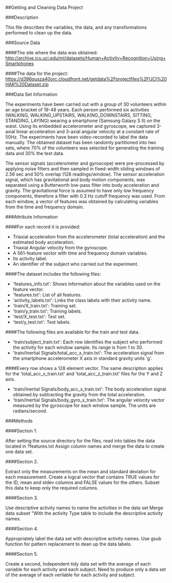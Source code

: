 ##Getting and Cleaning Data Project

###Description

This file describes the variables, the data, and any transformations performed to clean up the data.

###Source Data

####The site where the data was obtained:
http://archive.ics.uci.edu/ml/datasets/Human+Activity+Recognition+Using+Smartphones

####The data for the project:
https://d396qusza40orc.cloudfront.net/getdata%2Fprojectfiles%2FUCI%20HAR%20Dataset.zip

###Data Set Information

The experiments have been carried out with a group of 30 volunteers within an age bracket of 19-48 years. Each person performed six activities (WALKING, WALKING_UPSTAIRS, WALKING_DOWNSTAIRS, SITTING, STANDING, LAYING) wearing a smartphone (Samsung Galaxy S II) on the waist. Using its embedded accelerometer and gyroscope, we captured 3-axial linear acceleration and 3-axial angular velocity at a constant rate of 50Hz. The experiments have been video-recorded to label the data manually. The obtained dataset has been randomly partitioned into two sets, where 70% of the volunteers was selected for generating the training data and 30% the test data. 

The sensor signals (accelerometer and gyroscope) were pre-processed by applying noise filters and then sampled in fixed-width sliding windows of 2.56 sec and 50% overlap (128 readings/window). The sensor acceleration signal, which has gravitational and body motion components, was separated using a Butterworth low-pass filter into body acceleration and gravity. The gravitational force is assumed to have only low frequency components, therefore a filter with 0.3 Hz cutoff frequency was used. From each window, a vector of features was obtained by calculating variables from the time and frequency domain. 

###Attribute Information

####For each record it is provided:
- Triaxial acceleration from the accelerometer (total acceleration) and the estimated body acceleration.
- Triaxial Angular velocity from the gyroscope. 
- A 561-feature vector with time and frequency domain variables. 
- Its activity label. 
- An identifier of the subject who carried out the experiment.

####The dataset includes the following files:

- 'features_info.txt': Shows information about the variables used on the feature vector.
- 'features.txt': List of all features.
- 'activity_labels.txt': Links the class labels with their activity name.
- 'train/X_train.txt': Training set.
- 'train/y_train.txt': Training labels.
- 'test/X_test.txt': Test set.
- 'test/y_test.txt': Test labels.

####The following files are available for the train and test data.

- 'train/subject_train.txt': Each row identifies the subject who performed the activity for each window sample. Its range is from 1 to 30. 
- 'train/Inertial Signals/total_acc_x_train.txt': The acceleration signal from the smartphone accelerometer X axis in standard gravity units 'g'. 

####Every row shows a 128 element vector. The same description applies for the 'total_acc_x_train.txt' and 'total_acc_z_train.txt' files for the Y and Z axis. 

- 'train/Inertial Signals/body_acc_x_train.txt': The body acceleration signal obtained by subtracting the gravity from the total acceleration. 
- 'train/Inertial Signals/body_gyro_x_train.txt': The angular velocity vector measured by the gyroscope for each window sample. The units are radians/second. 

###Methods


####Section 1.

After setting the source directory for the files, read into tables the data located in ?features.txt
Assign column names and merge the data to create one data set.


####Section 2. 

Extract only the measurements on the mean and standard deviation for each measurement.
Create a logcal vector that contains TRUE values for the ID, mean and stdev columns and FALSE values for the others.
Subset this data to keep only the required columns.

####Section 3. 

Use descriptive activity names to name the activities in the data set
Merge data subset "With the activity Type table to include the descriptive activity names.

####Section 4. 

Appropriately label the data set with descriptive activity names.
Use gsub function for pattern replacement to dean up the data labels.

####Section 5. 

Create a second, Independent tidy data set with the average of each variable for each activity and each subject.
Need to produce only a data set of the average of each verilable for each activity and subject.
